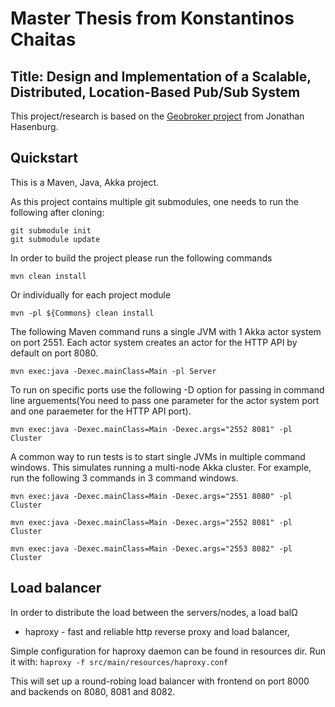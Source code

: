 # Master Thesis from Konstantinos Chaitas
 
## Title: Design and Implementation of a Scalable, Distributed, Location-Based Pub/Sub System

This project/research is based on the [Geobroker project](https://github.com/MoeweX/geobroker) from Jonathan Hasenburg.

## Quickstart

This is a Maven, Java, Akka project. 

As this project contains multiple git submodules, one needs to run the following after cloning:
```
git submodule init
git submodule update
```

In order to build the project please run the following commands
```
mvn clean install
```
Or individually for each project module
```
mvn -pl ${Commons} clean install
```
The following Maven command runs a single JVM with 1 Akka actor system on port 2551. Each actor system creates an actor for the HTTP API by default on port 8080.

```
mvn exec:java -Dexec.mainClass=Main -pl Server
```

To run on specific ports use the following -D option for passing in command line arguements(You need to pass one parameter for the actor system port and one paraemeter for the HTTP API port).
```
mvn exec:java -Dexec.mainClass=Main -Dexec.args="2552 8081" -pl Cluster
```

A common way to run tests is to start single JVMs in multiple command windows. This simulates running a multi-node Akka cluster. For example, run the following 3 commands in 3 command windows.

```
mvn exec:java -Dexec.mainClass=Main -Dexec.args="2551 8080" -pl Cluster
```

```
mvn exec:java -Dexec.mainClass=Main -Dexec.args="2552 8081" -pl Cluster
```

```
mvn exec:java -Dexec.mainClass=Main -Dexec.args="2553 8082" -pl Cluster
```



## Load balancer
In order to distribute the load between the servers/nodes, a load balΩ
* haproxy - fast and reliable http reverse proxy and load balancer,

Simple configuration for haproxy daemon can be found in resources dir. Run it with: 
``` haproxy -f src/main/resources/haproxy.conf ```

This will set up a round-robing load balancer with frontend on port 8000 and backends on 8080, 8081 and 8082.
